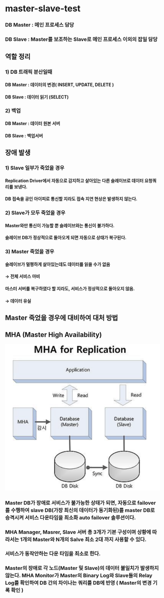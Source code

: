 # master-slave-test

### DB Master : 메인 프로세스 담당
### DB Slave : Master를 보조하는 Slave로 메인 프로세스 이외의 잡일 담당

## 역할 정리

### 1) DB 트래픽 분산일때
#### DB Master : 데이터의 변경( INSERT, UPDATE, DELETE )
#### DB Slave : 데이터 읽기 (SELECT)

### 2) 백업
#### DB Master : 데이터 원본 서버
#### DB Slave : 백업서버

## 장애 발생
### 1) Slave 일부가 죽었을 경우
#### Replication Driver에서 자동으로 감지하고 살아있는 다른 슬레이브로 데이터 요청쿼리를 보낸다.
#### DB 접속을 공인 아이피로 통신할 지라도 접속 지연 현상은 발생하지 않는다.
### 2) Slave가 모두 죽었을 경우
#### Master와만 통신이 가능할 뿐 슬레이브와는 통신이 불가하다.
#### 슬레이브 DB가 정상적으로 돌아오게 되면 자동으로 상태가 복구된다.
### 3) Master 죽었을 경우
#### 슬레이브가 멀쩡하게 살아있는데도 데이터를 읽을 수가 없음
#### → 전체 서비스 마비
#### 마스터 서버를 복구하였다 할 지라도, 서비스가 정상적으로 돌아오지 않음.
#### → 데이터 유실

## Master 죽었을 경우에 대비하여 대처 방법
## MHA (Master High Availability)
![img.png](img.png)

### Master DB가 장애로 서비스가 불가능한 상태가 되면,  자동으로 failover를 수행하여 slave DB(가장 최신의 데이터가 동기화된)를 master DB로 승격시켜 서비스 다운타임을 최소화 auto failover 솔루션이다.
### MHA Manager, Masrer, Slave 서버 총 3개가 기본 구성이며 상황에 따라서는 1개의 Master와 N개의 Salve 최소 2대 까지 사용할 수 있다.
### 서비스가 동작안하는 다운 타임을 최소로 한다.
### Master의 장애로 각 노드(Master 및 Slave)의 데이터 불일치가 발생하지 않는다. MHA Monitor가 Master의 Binary Log와 Slave들의 Relay Log를 확인하여 DB 간의 차이나는 쿼리를 DB에 반영 ( Master의 변경 기록 확인 )

